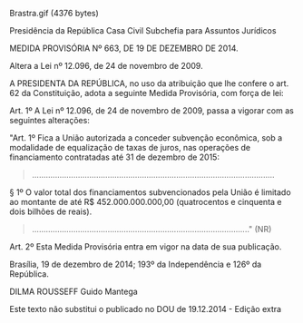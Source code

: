 Brastra.gif (4376 bytes)

Presidência da República
Casa Civil
Subchefia para Assuntos Jurídicos


MEDIDA PROVISÓRIA Nº 663, DE 19 DE DEZEMBRO DE 2014.


Altera a Lei nº 12.096, de 24 de novembro de 2009.


A PRESIDENTA DA REPÚBLICA, no uso da atribuição que lhe confere o art. 62 da Constituição, adota a seguinte Medida Provisória, com força de lei:

Art. 1º A Lei nº 12.096, de 24 de novembro de 2009, passa a vigorar com as seguintes alterações:


"Art. 1º Fica a União autorizada a conceder subvenção econômica, sob a modalidade de equalização de taxas de juros, nas operações de financiamento contratadas até 31 de dezembro de 2015:

> ..........................................................................................................

§ 1º O valor total dos financiamentos subvencionados pela União é limitado ao montante de até R$ 452.000.000.000,00 (quatrocentos e cinquenta e dois bilhões de reais).

> ..............................................................................................." (NR)

Art. 2º Esta Medida Provisória entra em vigor na data de sua publicação.

Brasília, 19 de dezembro de 2014; 193º da Independência e 126º da República.

DILMA ROUSSEFF
Guido Mantega

Este texto não substitui o publicado no DOU de 19.12.2014 - Edição extra














